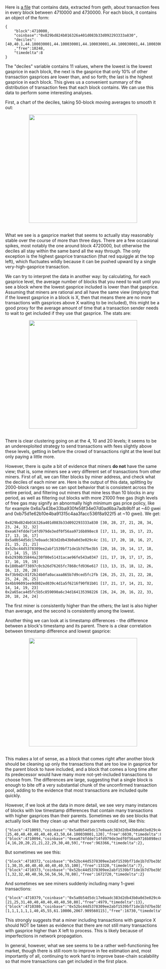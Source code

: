 [category]: <> (General,Blockchains)
[date]: <> (2017/12/14)
[title]: <> (A Quick Gasprice Market Analysis)
[pandoc]: <> ()




Here is [a file](../../../../images/gas-analysis-files/gas_analysis.json) that contains data, extracted from geth, about transaction fees in every block between 4710000 and 4730000. For each block, it contains an object of the form:

```
{
    "block":4710000,
    "coinbase":"0x829bd824b016326a401d083b33d092293333a830",
    "deciles":[40,40.1,44.100030001,44.100030001,44.100030001,44.100030001,44.100030001,44.100030001,50,66.150044,100]
    ,"free":10248,
    "timedelta":8
}
```

The "deciles" variable contains 11 values, where the lowest is the lowest gasprice in each block, the next is the gasprice that only 10% of other transaction gasprices are lower than, and so forth; the last is the highest gasprice in each block. This gives us a convenient summary of the distribution of transaction fees that each block contains. We can use this data to perform some interesting analyses.

First, a chart of the deciles, taking 50-block moving averages to smooth it out:

<center>
<img src="../../../../images/gas-analysis-files/gas_anal1.png" style="width:350px"/>
</center><br>

What we see is a gasprice market that seems to actually stay reasonably stable over the course of more than three days. There are a few occasional spikes, most notably the one around block 4720000, but otherwise the deciles all stay within the same band all the way through. The only exception is the highest gasprice transaction (that red squiggle at the top left), which fluctuates wildly because it can be pushed upward by a single very-high-gasprice transaction.

We can try to interpret the data in another way: by calculating, for each gasprice level, the average number of blocks that you need to wait until you see a block where the lowest gasprice included is lower than that gasprice. Assuming that miners are rational and all have the same view (implying that if the lowest gasprice in a block is X, then that means there are no more transactions with gasprices above X waiting to be included), this might be a good proxy for the average amount of time that a transaction sender needs to wait to get included if they use that gasprice. The stats are:

<center>
<img src="../../../../images/gas-analysis-files/gas_anal2.png" style="width:350px"/>
</center><br>

There is clear clustering going on at the 4, 10 and 20 levels; it seems to be an underexploited strategy to send transactions with fees slightly above these levels, getting in before the crowd of transactions right at the level but only paying a little more.

However, there is quite a bit of evidence that miners **do not** have the same view; that is, some miners see a very different set of transactions from other miners. First of all, we can filter blocks by miner address, and check what the deciles of each miner are. Here is the output of this data, splitting by 2000-block ranges so we can spot behavior that is consistent across the entire period, and filtering out miners that mine less than 10 blocks in any period, as well as filtering out blocks with more 21000 free gas (high levels of free gas may signify an abnormally high minimum gas price policy, like for example 0x6a7a43be33ba930fe58f34e07d0ad6ba7adb9b1f at ~40 gwei and 0xb75d1e62b10e4ba91315c4aa3facc536f8a922f5 at ~10 gwei). We get:

    0x829bd824b016326a401d083b33d092293333a830 [30, 28, 27, 21, 28, 34, 23, 24, 32, 32]
    0xea674fdde714fd979de3edf0f56aa9716b898ec8 [17, 11, 10, 15, 17, 23, 17, 13, 16, 17]
    0x5a0b54d5dc17e0aadc383d2db43b0a0d3e029c4c [31, 17, 20, 18, 16, 27, 21, 15, 21, 21]
    0x52bc44d5378309ee2abf1539bf71de1b7d7be3b5 [20, 16, 19, 14, 17, 18, 17, 14, 15, 15]
    0xb2930b35844a230f00e51431acae96fe543a0347 [21, 17, 19, 17, 17, 25, 17, 16, 19, 19]
    0x180ba8f73897c0cb26d76265fc7868cfd936e617 [13, 13, 15, 18, 12, 26, 16, 13, 20, 20]
    0xf3b9d2c81f2b24b0fa0acaaa865b7d9ced5fc2fb [26, 25, 23, 21, 22, 28, 25, 24, 26, 25]
    0x4bb96091ee9d802ed039c4d1a5f6216f90f81b01 [17, 21, 17, 14, 21, 32, 14, 14, 19, 23]
    0x2a65aca4d5fc5b5c859090a6c34d164135398226 [26, 24, 20, 16, 22, 33, 20, 18, 24, 24]

The first miner is consistently higher than the others; the last is also higher than average, and the second is consistently among the lowest.

Another thing we can look at is timestamp differences - the difference between a block's timestamp and its parent. There is a clear correlation between timestamp difference and lowest gasprice:

<center>
<img src="../../../../images/gas-analysis-files/gas_anal3.png" style="width:350px"/>
</center><br>

This makes a lot of sense, as a block that comes right after another block should be cleaning up only the transactions that are too low in gasprice for the parent block to have included, and a block that comes a long time after its predecessor would have many more not-yet-included transactions to choose from. The differences are large, suggesting that a single block is enough to bite off a very substantial chunk of the unconfirmed transaction pool, adding to the evidence that most transactions are included quite quickly.

However, if we look at the data in more detail, we see very many instances of blocks with low timestamp differences that contain many transactions with higher gasprices than their parents. Sometimes we do see blocks that actually look like they clean up what their parents could not, like this:

```
{"block":4710093,"coinbase":"0x5a0b54d5dc17e0aadc383d2db43b0a0d3e029c4c","deciles":[25,40,40,40,40,40,40,43,50,64.100030001,120],"free":6030,"timedelta":8},
{"block":4710094,"coinbase":"0xea674fdde714fd979de3edf0f56aa9716b898ec8","deciles":[4,16,20,20,21,21,22,29,30,40,59],"free":963366,"timedelta":2},
```

But sometimes we see this:

```
{"block":4710372,"coinbase":"0x52bc44d5378309ee2abf1539bf71de1b7d7be3b5","deciles":[1,30,35,40,40,40,40,40,40,55,100],"free":13320,"timedelta":7},
{"block":4710373,"coinbase":"0x52bc44d5378309ee2abf1539bf71de1b7d7be3b5","deciles":[1,32,32,40,40,56,56,56,56,70,80],"free":1672720,"timedelta":2}
```

And sometimes we see miners suddenly including many 1-gwei transactions:

```
{"block":4710379,"coinbase":"0x5a0b54d5dc17e0aadc383d2db43b0a0d3e029c4c","deciles":[21,25,31,40,40,40,40,40,40,50,80],"free":4979,"timedelta":13},
{"block":4710380,"coinbase":"0x52bc44d5378309ee2abf1539bf71de1b7d7be3b5","deciles":[1,1,1,1,1,1,40,45,55,61.10006,2067.909560115],"free":16730,"timedelta":35}
```

This strongly suggests that a miner including transactions with gasprice X should NOT be taken as evidence that there are not still many transactions with gasprice higher than X left to process. This is likely because of imperfections in network propagation.

In general, however, what we see seems to be a rather well-functioning fee market, though there is still room to improve in fee estimation and, most importantly of all, continuing to work hard to improve base-chain scalability so that more transactions can get included in the first place.
